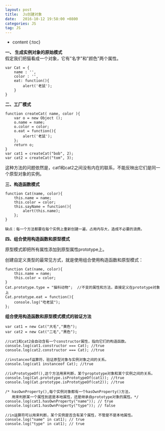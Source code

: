 ```yaml
---
layout: post
title:  Js创建对象
date:   2016-10-12 19:58:00 +0800
categories: JS
tag: JS
---
```


* content
{:toc}

**一、 生成实例对象的原始模式**  
假定我们把猫看成一个对象，它有"名字"和"颜色"两个属性。  

	var Cat = {
		name : '',
		color : '',
		eat: function(){
	    	alert('老鼠');
	    }
	} 
        
**二、工厂模式** 

	function createCat( name, color ){
		var o = new Object ();
		o.name = name;
		o.color = color;
		o.eat = function(){
			alert('老鼠');
		};
		return o;
	}
	var cat1 = createCat("bob", 2);
	var cat2 = createCat("tom", 3);
    
  这种方法的问题依然是，cat1和cat2之间没有内在的联系，不能反映出它们是同一个原型对象的实例。
  
  **三、构造函数模式**
  
	function Cat(name, color){
		this.name = name;
		this.color = color;
		this.sayName = function(){
			alert(this.name);
		};
	}
    
    缺点：每一个方法都要在每个实例上重新创建一遍，占用内存大，造成不必要的浪费。
    
   
   **四、组合使用构造函数和原型模式**
   
   原型模式即把所有属性添加到原型属性prototype上。
    
   创建自定义类型的最常见方式，就是使用组合使用构造函数和原型模式：
    
	function Cat(name, color){
		this.name = name;
		this.color = color;
	}
	Cat.prototype.type = "猫科动物";  //不变的属性和方法，直接定义在prototype对象上
	Cat.prototype.eat = function(){ 
	    console.log("吃老鼠"); 
	};

**组合使用构造函数和原型模式模式的验证方法**

    var cat1 = new Cat("大毛","黄色");
    var cat2 = new Cat("二毛","黑色");

    //cat1和cat2会自动含有一个constructor属性，指向它们的构造函数。
    console.log(cat1.constructor === Cat); //true
    console.log(cat2.constructor === Cat); //true

    //instanceof运算符，验证原型对象与实例对象之间的关系。
    console.log(cat1 instanceof Cat); //true

    //isPrototypeOf(),这个方法用来判断，某个proptotype对象和某个实例之间的关系。
    console.log(Cat.prototype.isPrototypeOf(cat1)); //true
    console.log(Cat.prototype.isPrototypeOf(cat2)); //true

    /* hasOwnProperty(),每个实例对象都有一个hasOwnProperty()方法，
       用来判断某一个属性到底是本地属性，还是继承自prototype对象的属性。*/
    console.log(cat1.hasOwnProperty("name")); // true
    console.log(cat1.hasOwnProperty("type")); // false

    //in运算符可以用来判断，某个实例是否含有某个属性，不管是不是本地属性。
    console.log("name" in cat1); // true
    console.log("type" in cat1); // true

    
    
    
    
    
    
    
    
    
    
    
    
    
    
    
    
    
    
    
    
    